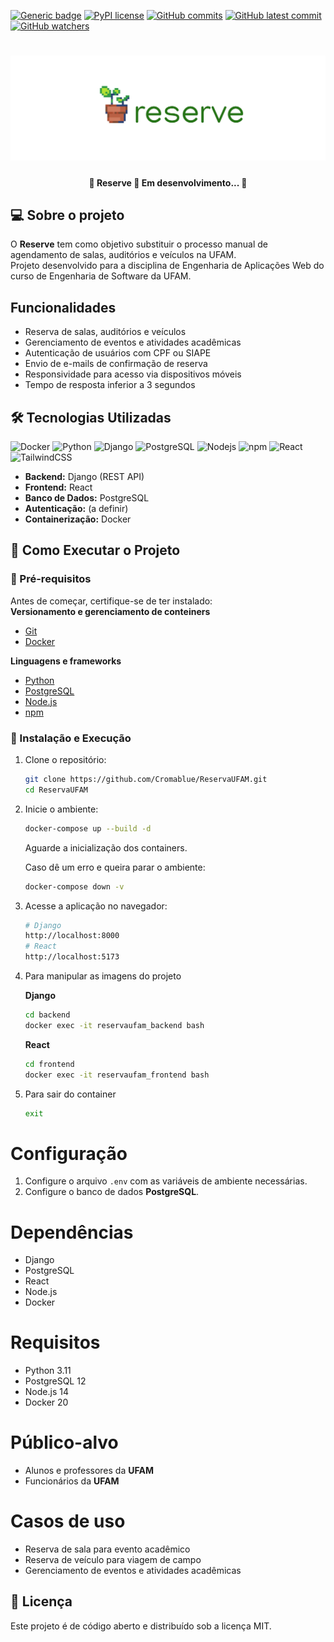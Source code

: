 [![Generic badge](https://img.shields.io/badge/status-BUILDING-yellow.svg)](https://shields.io/)
[![PyPI license](https://img.shields.io/pypi/l/ansicolortags.svg)](https://pypi.python.org/pypi/ansicolortags/)
[![GitHub commits](https://badgen.net/github/commits/Cromablue/ReservaUFAM/development)](https://GitHub.com/Cromablue/ReservaUFAM/commit/)
[![GitHub latest commit](https://badgen.net/github/last-commit/Cromablue/ReservaUFAM/development)](https://GitHub.com/Cromablue/ReservaUFAM/commit/)
[![GitHub watchers](https://img.shields.io/github/watchers/Cromablue/ReservaUFAM?style=social&label=Watch&maxAge=2592000)](https://GitHub.com/Cromablue/ReservaUFAM/watchers/)

<h1 align="center">
    <img src="./docs/img/banner-reserve.png" alt="Reserve" title="Reserve">
</h1>

<h4 align="center"> 
	🚧  Reserve 🌱 Em desenvolvimento...  🚧
</h4>

## 💻 Sobre o projeto
O **Reserve** tem como objetivo substituir o processo manual de agendamento de salas, auditórios e veículos na UFAM.  
Projeto desenvolvido para a disciplina de Engenharia de Aplicações Web do curso de Engenharia de Software da UFAM.

## Funcionalidades  
- Reserva de salas, auditórios e veículos  
- Gerenciamento de eventos e atividades acadêmicas  
- Autenticação de usuários com CPF ou SIAPE  
- Envio de e-mails de confirmação de reserva  
- Responsividade para acesso via dispositivos móveis  
- Tempo de resposta inferior a 3 segundos 

## 🛠️ Tecnologias Utilizadas
![Docker](https://img.shields.io/badge/-Docker-black?style=flat-square&logo=docker)
![Python](https://img.shields.io/badge/-Python-black?style=flat-square&logo=python)
![Django](https://img.shields.io/badge/-Django-black?style=flat-square&logo=django)
![PostgreSQL](https://img.shields.io/badge/-PostgreSQL-black?style=flat-square&logo=postgresql)
![Nodejs](https://img.shields.io/badge/-Nodejs-black?style=flat-square&logo=Node.js)
![npm](https://img.shields.io/badge/-npm-black?style=flat-square&logo=npm)
![React](https://img.shields.io/badge/-React-black?style=flat-square&logo=react)
![TailwindCSS](https://img.shields.io/badge/-TailwindCSS-black?style=flat-square&logo=tailwindcss)


- **Backend:** Django (REST API)  
- **Frontend:** React   
- **Banco de Dados:** PostgreSQL  
- **Autenticação:** (a definir)  
- **Containerização:** Docker 

## 🚀 Como Executar o Projeto  

### 📌 Pré-requisitos  
Antes de começar, certifique-se de ter instalado:  
**Versionamento e gerenciamento de conteiners**
   - [Git](https://git-scm.com/)  
   - [Docker](https://www.docker.com/)

**Linguagens e frameworks**
   - [Python](https://www.python.org/)  
   - [PostgreSQL](https://www.postgresql.org/)
   - [Node.js](https://nodejs.org/)  
   - [npm](https://www.npmjs.com/)  

### 🔧 Instalação e Execução  
1. Clone o repositório:  
   ```bash
   git clone https://github.com/Cromablue/ReservaUFAM.git
   cd ReservaUFAM
   ```

2. Inicie o ambiente:  
   ```bash
   docker-compose up --build -d
   ```
   Aguarde a inicialização dos containers.
   
   Caso dê um erro e queira parar o ambiente: 
   ```bash
   docker-compose down -v
   ```

3. Acesse a aplicação no navegador:  
   ```bash
   # Django
   http://localhost:8000
   # React
   http://localhost:5173
   ```
4. Para manipular as imagens do projeto
   
   **Django**
   ```bash
   cd backend
   docker exec -it reservaufam_backend bash
   ```

   **React**
   ```bash
   cd frontend
   docker exec -it reservaufam_frontend bash
   ```
5. Para sair do container
   ```bash
   exit
   ```

# Configuração

1. Configure o arquivo `.env` com as variáveis de ambiente necessárias.  
2. Configure o banco de dados **PostgreSQL**.

# Dependências

- Django  
- PostgreSQL  
- React  
- Node.js  
- Docker  

# Requisitos

- Python 3.11  
- PostgreSQL 12  
- Node.js 14  
- Docker 20  

# Público-alvo

- Alunos e professores da **UFAM**  
- Funcionários da **UFAM**  

# Casos de uso

- Reserva de sala para evento acadêmico  
- Reserva de veículo para viagem de campo  
- Gerenciamento de eventos e atividades acadêmicas  

## 📜 Licença
Este projeto é de código aberto e distribuído sob a licença MIT.
